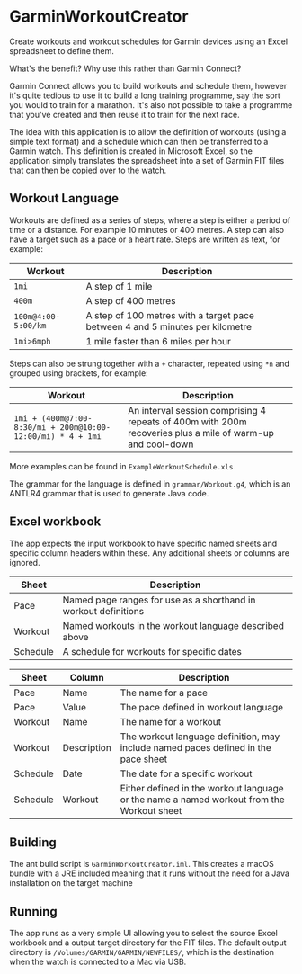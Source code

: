 # GarminWorkoutCreator
Create workouts and workout schedules for Garmin devices using an Excel spreadsheet to define them. 

What's the benefit? Why use this rather than Garmin Connect?

Garmin Connect allows you to build workouts and schedule them, however it's quite tedious to use it to build a long 
training programme, say the sort you would to train for a marathon. It's also not possible to take a programme that 
you've created and then reuse it to train for the next race.

The idea with this application is to allow the definition of workouts (using a simple text format) and a schedule 
which can then be transferred to a Garmin watch. This definition is created in Microsoft Excel, so the application 
simply translates the spreadsheet into a set of Garmin FIT files that can then be copied over to the watch.

## Workout Language
Workouts are defined as a series of steps, where a step is either a period of time or a distance. 
For example 10 minutes or 400 metres. A step can also have a target such as a pace or a heart rate. 
Steps are written as text, for example:

| Workout | Description |
| ------- | ----------- |
| `1mi` | A step of 1 mile |
| `400m` | A step of 400 metres |
| `100m@4:00-5:00/km` | A step of 100 metres with a target pace between 4 and 5 minutes per kilometre |
| `1mi>6mph` | 1 mile faster than 6 miles per hour |

Steps can also be strung together with a `+` character, repeated using `*n` and grouped using brackets, for example:

| Workout | Description |
| ------- | ----------- |
| `1mi + (400m@7:00-8:30/mi + 200m@10:00-12:00/mi) * 4 + 1mi` | An interval session comprising 4 repeats of 400m with 200m recoveries plus a mile of warm-up and cool-down |
 
More examples can be found in `ExampleWorkoutSchedule.xls` 

The grammar for the language is defined in `grammar/Workout.g4`, which is an ANTLR4 grammar that is used to generate 
Java code.

## Excel workbook
The app expects the input workbook to have specific named sheets and specific column headers within these. Any additional 
sheets or columns are ignored.

| Sheet | Description |
| ---- | ----------- |
| Pace | Named page ranges for use as a shorthand in workout definitions |
| Workout | Named workouts in the workout language described above |
| Schedule | A schedule for workouts for specific dates |

| Sheet | Column | Description |
| ---- | ------ | ----------- |
| Pace | Name  | The name for a pace |
| Pace | Value | The pace defined in workout language |
| Workout | Name | The name for a workout |
| Workout | Description | The workout language definition, may include named paces defined in the pace sheet |
| Schedule | Date | The date for a specific workout |
| Schedule | Workout | Either defined in the workout language or the name a named workout from the Workout sheet |

 

## Building
The ant build script is `GarminWorkoutCreator.iml`. This creates a macOS bundle with a JRE included meaning that it runs 
without the need for a Java installation on the target machine

## Running 
The app runs as a very simple UI allowing you to select the source Excel workbook and a output target directory for 
the FIT files. The default output directory is `/Volumes/GARMIN/GARMIN/NEWFILES/`, which is the destination when the 
watch is connected to a Mac via USB. 